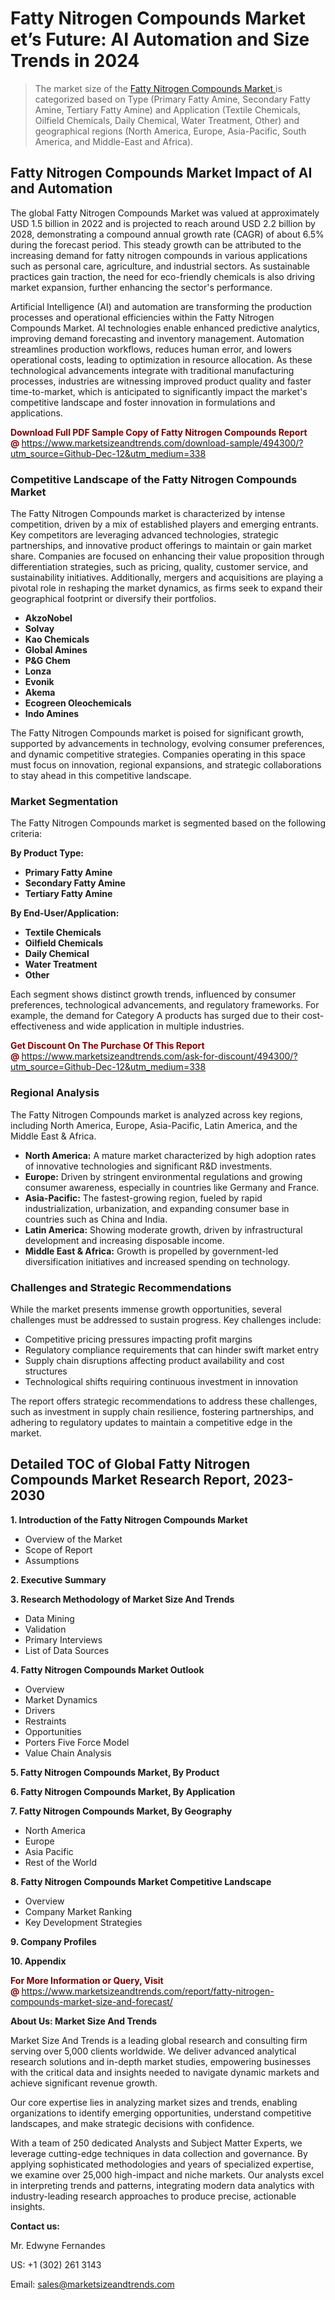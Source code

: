 <H1>Fatty Nitrogen Compounds Market et’s Future: AI Automation and Size Trends in 2024</H1><blockquote><p>The market size of the <a href="https://www.marketsizeandtrends.com/download-sample/494300/?utm_source=Github-Dec-12&amp;utm_medium=338" target="_blank">Fatty Nitrogen Compounds Market </a>is categorized based on Type (Primary Fatty Amine, Secondary Fatty Amine, Tertiary Fatty Amine) and Application (Textile Chemicals, Oilfield Chemicals, Daily Chemical, Water Treatment, Other) and geographical regions (North America, Europe, Asia-Pacific, South America, and Middle-East and Africa).</p></blockquote><p><h2>Fatty Nitrogen Compounds Market Impact of AI and Automation</h2><p>The global Fatty Nitrogen Compounds Market was valued at approximately USD 1.5 billion in 2022 and is projected to reach around USD 2.2 billion by 2028, demonstrating a compound annual growth rate (CAGR) of about 6.5% during the forecast period. This steady growth can be attributed to the increasing demand for fatty nitrogen compounds in various applications such as personal care, agriculture, and industrial sectors. As sustainable practices gain traction, the need for eco-friendly chemicals is also driving market expansion, further enhancing the sector's performance.</p><p>Artificial Intelligence (AI) and automation are transforming the production processes and operational efficiencies within the Fatty Nitrogen Compounds Market. AI technologies enable enhanced predictive analytics, improving demand forecasting and inventory management. Automation streamlines production workflows, reduces human error, and lowers operational costs, leading to optimization in resource allocation. As these technological advancements integrate with traditional manufacturing processes, industries are witnessing improved product quality and faster time-to-market, which is anticipated to significantly impact the market's competitive landscape and foster innovation in formulations and applications.</p></p><p><strong><span style="color: #800000;">Download Full PDF Sample Copy of Fatty Nitrogen Compounds Report @</span>&nbsp;</strong><a href="https://www.marketsizeandtrends.com/download-sample/494300/?utm_source=Github-Dec-12&amp;utm_medium=338">https://www.marketsizeandtrends.com/download-sample/494300/?utm_source=Github-Dec-12&amp;utm_medium=338</a></p><h3>Competitive Landscape of the Fatty Nitrogen Compounds Market</h3><p>The Fatty Nitrogen Compounds market is characterized by intense competition, driven by a mix of established players and emerging entrants. Key competitors are leveraging advanced technologies, strategic partnerships, and innovative product offerings to maintain or gain market share. Companies are focused on enhancing their value proposition through differentiation strategies, such as pricing, quality, customer service, and sustainability initiatives. Additionally, mergers and acquisitions are playing a pivotal role in reshaping the market dynamics, as firms seek to expand their geographical footprint or diversify their portfolios.</p><p><strong><p><ul><li>AkzoNobel </li><li> Solvay </li><li> Kao Chemicals </li><li> Global Amines </li><li> P&G Chem </li><li> Lonza </li><li> Evonik </li><li> Akema </li><li> Ecogreen Oleochemicals </li><li> Indo Amines</p></li></ul></p></strong></p><p>The Fatty Nitrogen Compounds market is poised for significant growth, supported by advancements in technology, evolving consumer preferences, and dynamic competitive strategies. Companies operating in this space must focus on innovation, regional expansions, and strategic collaborations to stay ahead in this competitive landscape.</p><h3>Market Segmentation</h3><p>The Fatty Nitrogen Compounds market is segmented based on the following criteria:</p><p><strong>By Product Type:</strong></p><p><strong><p><ul><li>Primary Fatty Amine </li><li> Secondary Fatty Amine </li><li> Tertiary Fatty Amine</p></li></ul></p></strong></p><p><strong>By End-User/Application:</strong></p><p><strong><p><ul><li>Textile Chemicals </li><li> Oilfield Chemicals </li><li> Daily Chemical </li><li> Water Treatment </li><li> Other</p></li></ul></p></strong></p><p>Each segment shows distinct growth trends, influenced by consumer preferences, technological advancements, and regulatory frameworks. For example, the demand for Category A products has surged due to their cost-effectiveness and wide application in multiple industries.</p><p><strong><span style="color: #800000;">Get Discount On The Purchase Of This Report @&nbsp;</span></strong><a href="https://www.marketsizeandtrends.com/ask-for-discount/494300/?utm_source=Github-Dec-12&amp;utm_medium=338">https://www.marketsizeandtrends.com/ask-for-discount/494300/?utm_source=Github-Dec-12&amp;utm_medium=338</a></p><h3>Regional Analysis</h3><p>The Fatty Nitrogen Compounds market is analyzed across key regions, including North America, Europe, Asia-Pacific, Latin America, and the Middle East &amp; Africa.</p><ul><li><strong>North America:</strong> A mature market characterized by high adoption rates of innovative technologies and significant R&amp;D investments.</li><li><strong>Europe:</strong> Driven by stringent environmental regulations and growing consumer awareness, especially in countries like Germany and France.</li><li><strong>Asia-Pacific:</strong> The fastest-growing region, fueled by rapid industrialization, urbanization, and expanding consumer base in countries such as China and India.</li><li><strong>Latin America:</strong> Showing moderate growth, driven by infrastructural development and increasing disposable income.</li><li><strong>Middle East &amp; Africa:</strong> Growth is propelled by government-led diversification initiatives and increased spending on technology.</li></ul><h3>Challenges and Strategic Recommendations</h3><p>While the market presents immense growth opportunities, several challenges must be addressed to sustain progress. Key challenges include:</p><ul><li>Competitive pricing pressures impacting profit margins</li><li>Regulatory compliance requirements that can hinder swift market entry</li><li>Supply chain disruptions affecting product availability and cost structures</li><li>Technological shifts requiring continuous investment in innovation</li></ul><p>The report offers strategic recommendations to address these challenges, such as investment in supply chain resilience, fostering partnerships, and adhering to regulatory updates to maintain a competitive edge in the market.</p><h2>Detailed TOC of Global Fatty Nitrogen Compounds Market Research Report, 2023-2030</h2><p><strong>1. Introduction of the Fatty Nitrogen Compounds Market</strong></p><ul><li>Overview of the Market</li><li>Scope of Report</li><li>Assumptions&nbsp;</li></ul><p><strong>2. Executive Summary</strong></p><p><strong>3. Research Methodology of <strong>Market Size And Trends</strong></strong></p><ul><li>Data Mining</li><li>Validation</li><li>Primary Interviews</li><li>List of Data Sources&nbsp;</li></ul><p><strong>4. Fatty Nitrogen Compounds Market Outlook</strong></p><ul><li>Overview</li><li>Market Dynamics</li><li>Drivers</li><li>Restraints</li><li>Opportunities</li><li>Porters Five Force Model</li><li>Value Chain Analysis&nbsp;</li></ul><p><strong>5. Fatty Nitrogen Compounds Market, By Product</strong></p><p><strong>6. Fatty Nitrogen Compounds Market, By Application</strong></p><p><strong>7. Fatty Nitrogen Compounds Market, By Geography</strong></p><ul><li>North America</li><li>Europe</li><li>Asia Pacific</li><li>Rest of the World&nbsp;</li></ul><p><strong>8. Fatty Nitrogen Compounds Market Competitive Landscape</strong></p><ul><li>Overview</li><li>Company Market Ranking</li><li>Key Development Strategies&nbsp;</li></ul><p><strong>9. Company Profiles</strong></p><p><strong>10. Appendix</strong></p><p><strong><span style="color: #800000;">For More Information or Query, Visit @&nbsp;</span></strong><a href="https://www.marketsizeandtrends.com/report/fatty-nitrogen-compounds-market-size-and-forecast/">https://www.marketsizeandtrends.com/report/fatty-nitrogen-compounds-market-size-and-forecast/</a></p><p></p><p><strong>About Us:&nbsp;Market Size And Trends</strong></p><p>Market Size And Trends&nbsp;is a leading global research and consulting firm serving over 5,000 clients worldwide. We deliver advanced analytical research solutions and in-depth market studies, empowering businesses with the critical data and insights needed to navigate dynamic markets and achieve significant revenue growth.</p><p>Our core expertise lies in analyzing market sizes and trends, enabling organizations to identify emerging opportunities, understand competitive landscapes, and make strategic decisions with confidence.</p><p>With a team of 250 dedicated Analysts and Subject Matter Experts, we leverage cutting-edge techniques in data collection and governance. By applying sophisticated methodologies and years of specialized expertise, we examine over 25,000 high-impact and niche markets. Our analysts excel in interpreting trends and patterns, integrating modern data analytics with industry-leading research approaches to produce precise, actionable insights.</p><p><strong>Contact us:</strong></p><p>Mr. Edwyne Fernandes</p><p>US: +1 (302) 261 3143</p><p>Email: <a href="mailto:sales@marketsizeandtrends.com">sales@marketsizeandtrends.com</a>&nbsp;</p>
